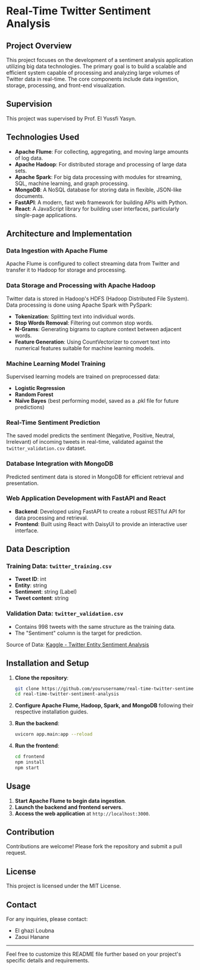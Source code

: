 # Real-Time Twitter Sentiment Analysis

## Project Overview
This project focuses on the development of a sentiment analysis application utilizing big data technologies. The primary goal is to build a scalable and efficient system capable of processing and analyzing large volumes of Twitter data in real-time. The core components include data ingestion, storage, processing, and front-end visualization.

## Supervision
This project was supervised by Prof. El Yussfi Yasyn.

## Technologies Used
- **Apache Flume**: For collecting, aggregating, and moving large amounts of log data.
- **Apache Hadoop**: For distributed storage and processing of large data sets.
- **Apache Spark**: For big data processing with modules for streaming, SQL, machine learning, and graph processing.
- **MongoDB**: A NoSQL database for storing data in flexible, JSON-like documents.
- **FastAPI**: A modern, fast web framework for building APIs with Python.
- **React**: A JavaScript library for building user interfaces, particularly single-page applications.

## Architecture and Implementation
### Data Ingestion with Apache Flume
Apache Flume is configured to collect streaming data from Twitter and transfer it to Hadoop for storage and processing.

### Data Storage and Processing with Apache Hadoop
Twitter data is stored in Hadoop's HDFS (Hadoop Distributed File System). Data processing is done using Apache Spark with PySpark:
- **Tokenization**: Splitting text into individual words.
- **Stop Words Removal**: Filtering out common stop words.
- **N-Grams**: Generating bigrams to capture context between adjacent words.
- **Feature Generation**: Using CountVectorizer to convert text into numerical features suitable for machine learning models.

### Machine Learning Model Training
Supervised learning models are trained on preprocessed data:
- **Logistic Regression**
- **Random Forest**
- **Naïve Bayes** (best performing model, saved as a .pkl file for future predictions)

### Real-Time Sentiment Prediction
The saved model predicts the sentiment (Negative, Positive, Neutral, Irrelevant) of incoming tweets in real-time, validated against the `twitter_validation.csv` dataset.

### Database Integration with MongoDB
Predicted sentiment data is stored in MongoDB for efficient retrieval and presentation.

### Web Application Development with FastAPI and React
- **Backend**: Developed using FastAPI to create a robust RESTful API for data processing and retrieval.
- **Frontend**: Built using React with DaisyUI to provide an interactive user interface.

## Data Description
### Training Data: `twitter_training.csv`
- **Tweet ID**: int
- **Entity**: string
- **Sentiment**: string (Label)
- **Tweet content**: string

### Validation Data: `twitter_validation.csv`
- Contains 998 tweets with the same structure as the training data.
- The "Sentiment" column is the target for prediction.

Source of Data: [Kaggle - Twitter Entity Sentiment Analysis](https://www.kaggle.com/datasets/jp797498e/twitter-entity-sentiment-analysis)

## Installation and Setup
1. **Clone the repository**:
    ```bash
    git clone https://github.com/yourusername/real-time-twitter-sentiment-analysis.git
    cd real-time-twitter-sentiment-analysis
    ```

2. **Configure Apache Flume, Hadoop, Spark, and MongoDB** following their respective installation guides.

3. **Run the backend**:
    ```bash
    uvicorn app.main:app --reload
    ```

4. **Run the frontend**:
    ```bash
    cd frontend
    npm install
    npm start
    ```

## Usage
1. **Start Apache Flume to begin data ingestion**.
2. **Launch the backend and frontend servers**.
3. **Access the web application** at `http://localhost:3000`.

## Contribution
Contributions are welcome! Please fork the repository and submit a pull request.

## License
This project is licensed under the MIT License.

## Contact
For any inquiries, please contact:
- El ghazi Loubna
- Zaoui Hanane

---

Feel free to customize this README file further based on your project's specific details and requirements.

